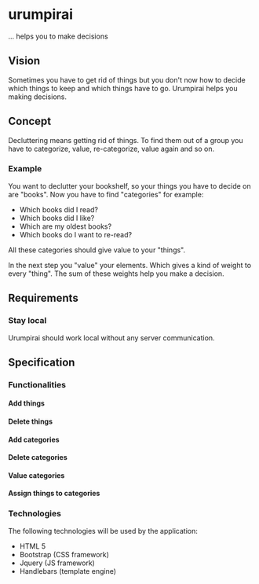 # urumpirai

... helps you to make decisions

## Vision

Sometimes you have to get rid of things but you don't now how to decide which things to keep and which things have to go. Urumpirai helps you making decisions.

## Concept

Decluttering means getting rid of things. To find them out of a group you have to categorize, value, re-categorize, value again and so on.

### Example

You want to declutter your bookshelf, so your things you have to decide on are "books". Now you have to find "categories" for example:

- Which books did I read?
- Which books did I like?
- Which are my oldest books?
- Which books do I want to re-read?

All these categories should give value to your "things".

In the next step you "value" your elements. Which gives a kind of weight to every "thing". The sum of these weights help you make a decision.

## Requirements

### Stay local
Urumpirai should work local without any server communication.

## Specification

###  Functionalities

#### Add things

#### Delete things

#### Add categories

#### Delete categories

#### Value categories

#### Assign things to categories

### Technologies

The following technologies will be used by the application:

- HTML 5
- Bootstrap (CSS framework)
- Jquery (JS framework)
- Handlebars (template engine)
